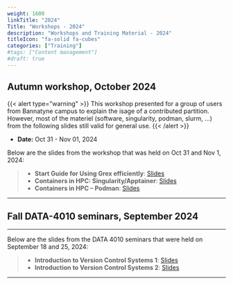 ```yaml
---
weight: 1600
linkTitle: "2024"
Title: "Workshops - 2024"
description: "Workshops and Training Material - 2024"
titleIcon: "fa-solid fa-cubes"
categories: ["Training"]
#tags: ["Content management"]
#draft: true
---
```


## Autumn workshop, October 2024

{{< alert type="warning" >}}
This workshop presented for a group of users from Bannatyne campus to explain the isage of a contributed partition. However, most of the materiel (software, singularity, podman, slurm, ...) from the following slides still valid for general use. 
{{< /alert >}}

* __Date:__ Oct 31 - Nov 01, 2024

Below are the slides from the workshop that was held on Oct 31 and Nov 1, 2024:

> - **Start Guide for Using Grex efficiently**: [Slides](/workshops/autumn2024/Start_Guide-and_Grex-Usage-Oct2024.pdf)
> - **Containers in HPC: Singularity/Apptainer**: [Slides](/workshops/autumn2024/Singularity-Apptainer.pdf)
> - **Containers in HPC – Podman**: [Slides](/workshops/autumn2024/introduction_podman.pdf)

<!--
## Autumn workshop, October 2024
---

__Updates about High-Performance Computing resources, and HPC user workshop for UManitoba users.__

* __Date:__ Oct 9, 10, 15 2024
* __Time:__ 10:30 AM - 2:30 PM, Winnipeg Time
 
Join Us for the Semi-Annual Online High-Performance Computing (HPC) Workshop!

Are you new to High-Performance computing or looking to better understand available resources? Our Semi-Annual HPC Workshop is the perfect opportunity to start and learn more about both national and local computing resources. This workshop will provide updates about the upcoming Digital Alliance of Canada’s Resource Allocation Call (RAC), news about the recent upgrade of UManitoba’s local HPC system Grex, followed by introductory sessions explaining how to use the available HPC and cloud computing resources efficiently. 

Key Highlights:

* Introduction to national and local HPC resources and National RAC.
* Updates on the latest developments, including the Grex Upgrade project
* Guidance on how to get started  using HPC and Community cloud systems for your research

This event will help you get started with HPC and familiarize you with essential tools and resources.

### __Wednesday (Oct 9th), 10 AM to 3 PM:__ 

> RAC, Grex updates followed by Introduction to Linux Shell and HPC software modules

* HPC intro, architecture, resources (20 min)
* Updates for Grex SISF changes (10 min)
* Updates for Alliance RAC 2024 (20 min)
* Where and how to start with HPC? (50 mn)
* Break
* Basics of Linux Shell (40 min)
* Using HPC software stacks (1h)

### __Thursday (Oct 10th) 10 AM to 2 PM:__ 

> Introduction to running HPC  jobs with SLURM in various contexts (command line, OpenOnDemand and Jupyter).

* Running jobs with SLURM (Only running)
* break
* Running jobs with Open OnDemand (40 min)
* Using Jupyter notebooks as jobs (20-30 min demo of ssh tunnels, OOD and JH on National systems)
* Advanced HPC usage, Getting most of HPC (40 min).

### __Tuesday (Oct 15) 10 AM to 2 PM:__ 

> Introduction to using containers (Apptainer/Singularity and Podman) in HPC. Introduction to using the Alliance’s OpenStack Cloud.

* Using containers in HPC (A Singularity/Apptainer talk) (40 min)
* Using containers in HPC (A Docker/Podman talk) (40 min)
* Break
* Basics of using OpenStack cloud (Up to starting and connecting to VM) (1h).
-->

---

## Fall DATA-4010 seminars, September 2024
---

Below are the slides from the DATA 4010 seminars that were held on September 18 and 25, 2024:

> - **Introduction to Version Control Systems 1**: [Slides](/workshops/fall2024data4010/VCS-Introduction-1.pdf)
> - **Introduction to Version Control Systems 2**: [Slides](/workshops/fall2024data4010/VCS-Introduction-2.pdf)

---

<!-- {{< treeview display="tree" />}} -->

<!-- Changes and update:
* Last revision: Aug 28, 2024. 
-->
